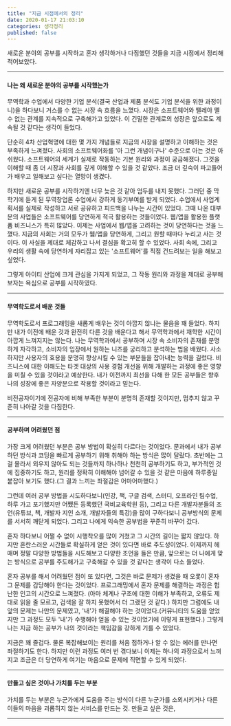 ```yaml
---
title: "지금 시점에서의 정리"
date: 2020-01-17 21:03:10
categories: 생각정리
published: false
---
```


새로운 분야의 공부를 시작하고 혼자 생각하거나 다짐했던 것들을 지금 시점에서 정리해 적어보았다.

<hr />

#### 나는 왜 새로운 분야의 공부를 시작했는가

무역학과 수업에서 다양한 기업 분석(결국 산업과 제품 분석도 기업 분석을 위한 과정이니)을 하다보니 거스를 수 없는 시장 속 흐름을 느꼈다. 시장은 소프트웨어와 뗄레야 뗄 수 없는 관계를 지속적으로 구축해가고 있었다. 이 긴밀한 관계로의 성장은 앞으로도 계속될 것 같다는 생각이 들었다.

<!-- 이 변화의 필연성은 확실해져 갈 것이라는 느낌을 받았다.  -->

단순히 4차 산업혁명에 대한 몇 가지 개념들로 지금의 시장을 설명하고 이해하는 것은 부족하게 느껴졌다. 사회의 소프트웨어화를 '아 그런 개념이구나' 수준으로 아는 것은 아쉬웠다. 소프트웨어의 세계가 실제로 작동하는 기본 원리와 과정이 궁금해졌다. 그것을 이해할 때 좀 더 시장과 사회를 깊게 이해할 수 있을 것 같았다. 조금 더 깊숙이 파고들어가 배우고 일해보고 싶다는 열망이 생겼다.

하지만 새로운 공부를 시작하기엔 너무 늦은 것 같아 엄두를 내지 못했다. 그러던 중 막학기에 듣게 된 무역창업론 수업에서 강하게 동기부여를 받게 되었다. 수업에서 사업계획서를 실제로 작성하고 서로 공유하고 피드백을 나누는 시간이 있었다. 그때 나온 대부분의 사업들은 소프트웨어를 당연하게 적극 활용하는 것들이었다. 웹/앱을 활용한 플랫폼 비즈니스가 특히 많았다. 이제는 사업에서 웹/앱을 고려하는 것이 당연하다는 것을 느꼈다. 지금의 사회는 거의 모두가 웹/앱을 당연하게, 그리고 원할 때마다 누리고 사는 것이다. 이 사실을 제대로 체감하고 나서 결심을 확고히 할 수 있었다. 사회 속에, 그리고 우리의 생활 속에 당연하게 자리잡고 있는 '소프트웨어'를 직접 건드려보는 일을 해보고 싶었다.

그렇게 아이티 산업에 크게 관심을 가지게 되었고, 그 작동 원리와 과정을 제대로 공부해보자는 욕심으로 공부를 시작하였다.

<!--
[무역창업론에서 기업의 운영 과정, 창업 기획 방법- 사업계획서 작성, 사업성 평가 기준, 4차 산업혁명과 플랫폼 비즈니스, 실제 사례들을 통한 창업 경험 듣기, 1인마켓이라는 중고마켓 기획, 사업계획서를 같이 공유하여 보고 피드백하는 시간이 있었는데, 그때 다들 플랫폼 비즈니스, 앱을 통한 사업을 꿈꾼다는 것을 확실하게 느낌.] -->

<hr />

#### 무역학도로서 배운 것들

무역학도로서 프로그래밍을 새롭게 배우는 것이 아깝지 않냐는 물음을 꽤 들었다. 하지만 내가 이전에 배운 것과 완전히 다른 것을 배운다고 해서 무역학과에서 재학한 시간이 아깝게 느껴지지는 않는다. 나는 무역학과에서 공부하며 시장 속 소비자의 존재를 분명하게 자각하고, 소비자의 입장에서 원하는 니즈를 궁리하고 분석하는 법을 배웠다. 사소하지만 사용자의 효용을 분명히 향상시킬 수 있는 부분들을 잡아내는 능력을 길렀다.
비즈니스에 대한 이해도는 타겟 대상의 사용 경험 개선을 위해 개발하는 과정에 좋은 영향을 미칠 수 있을 것이라고 예상한다.
내가 이전까지 최선을 다해 한 모든 공부들은 향후 나의 성장에 좋은 자양분으로 작용할 것이라고 믿는다.

비전공자이기에 전공자에 비해 부족한 부분이 분명히 존재할 것이지만, 멈추지 않고 꾸준히 나아갈 것을 다짐한다.

<hr />

#### 공부하며 어려웠던 점

가장 크게 어려웠던 부분은 공부 방법이 확실히 다르다는 것이었다. 문과에서 내가 공부하던 방식과 코딩을 빠르게 공부하기 위해 취해야 하는 방식은 많이 달랐다. 초반에는 그걸 몰라서 외우지 않아도 되는 것들까지 하나하나 천천히 공부하기도 하고, 부가적인 것에 집중하기도 하고, 원리를 정확히 이해해야 넘어갈 수 있을 것 같은 마음에 하루종일 붙잡아 보기도 했다.(그 결과 느끼는 좌절감은 어마어마했다.)

그런데 여러 공부 방법을 시도하다보니(인강, 책, 구글 검색, 스터디, 오프라인 팀수업, 하루 가고 포기했지만 어쨌든 등록했던 국비교육학원 등), 그리고 다른 개발자분들의 조언(유튜브, 책, 개발자 지인 소개, 개발자들의 특강)을 많이 구하다보니 공부방식의 문제를 서서히 깨닫게 되었다. 그리고 나에게 익숙한 공부법을 꾸준히 바꾸어 갔다.

혼자 하다보니 어쩔 수 없이 시행착오를 많이 거쳤고 그 시간의 길이는 짧지 않았다. 하지만 혼란스러운 시간들로 확실하게 얻은 것이 있다면 바로 주도성이었다. 이제까지 헤매며 정말 다양한 방법들을 시도해보고 다양한 조언을 들은 만큼, 앞으로는 더 나에게 맞는 방식으로 공부를 주도해가고 구축해갈 수 있을 것 같다는 생각이 다소 들었다.

혼자 공부를 해서 어려웠던 점이 또 있다면, 그것은 바로 문제가 생겼을 때 오롯이 혼자 그 문제를 감당해야 한다는 것이었다. 프로그래밍에서 혼자 문제를 해결하는 과정은 험난한 인고의 시간으로 느껴졌다. (아마 체계나 구조에 대한 이해가 부족하고, 오류도 제대로 읽을 줄 모르고, 검색을 잘 하지 못했어서 더 그랬던 것 같다.) 하지만 그럼에도 내 앞의 문제는 나만의 문제였고, '내'가 해결해야 하는 것이었다.(커뮤니티의 도움을 얻었지만 그 과정도 모두 '내'가 수행해야 얻을 수 있는 것이었기에 이렇게 표현했다.) 그렇게 나는 지금 하는 공부가 나의 것이라는 책임감을 강하게 기를 수 있었다.

지금은 꽤 즐겁다. 물론 복잡해보이는 원리를 처음 접하거나 알 수 없는 에러를 만나면 좌절하기도 한다. 하지만 이런 과정도 여러 번 겪다보니 이제는 하나의 과정으로서 느껴지고 조금은 더 당연하게 여기는 마음으로 문제에 직면할 수 있게 되었다.

<hr />

#### 만들고 싶은 것이나 가치를 두는 부분

가치를 두는 부분은 누군가에게 도움을 주는 방식이 다른 누군가를 소외시키거나 다른 이들의 마음을 괴롭히지 않는 서비스를 만드는 것.
만들고 싶은 것은,

<hr />
